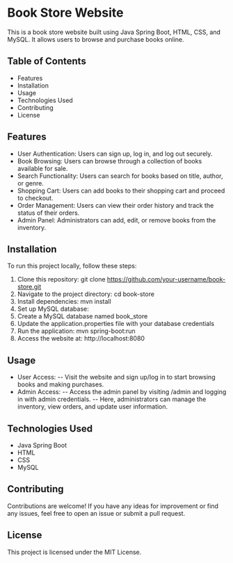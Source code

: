 # Book Store Website
This is a book store website built using Java Spring Boot, HTML, CSS, and MySQL. It allows users to browse and purchase books online.

## Table of Contents
- Features
- Installation
- Usage
- Technologies Used
- Contributing
- License

## Features
- User Authentication: Users can sign up, log in, and log out securely.
- Book Browsing: Users can browse through a collection of books available for sale.
- Search Functionality: Users can search for books based on title, author, or genre.
- Shopping Cart: Users can add books to their shopping cart and proceed to checkout.
- Order Management: Users can view their order history and track the status of their orders.
- Admin Panel: Administrators can add, edit, or remove books from the inventory.

## Installation
To run this project locally, follow these steps:

1. Clone this repository: git clone https://github.com/your-username/book-store.git
2. Navigate to the project directory: cd book-store
3. Install dependencies: mvn install
4. Set up MySQL database:
5. Create a MySQL database named book_store
6. Update the application.properties file with your database credentials
7. Run the application: mvn spring-boot:run
8. Access the website at: http://localhost:8080

## Usage
- User Access:
-- Visit the website and sign up/log in to start browsing books and making purchases.
- Admin Access:
-- Access the admin panel by visiting /admin and logging in with admin credentials.
-- Here, administrators can manage the inventory, view orders, and update user information.

## Technologies Used
- Java Spring Boot
- HTML
- CSS
- MySQL

## Contributing
Contributions are welcome! If you have any ideas for improvement or find any issues, feel free to open an issue or submit a pull request.

## License
This project is licensed under the MIT License.
